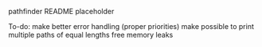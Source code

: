 pathfinder README placeholder

To-do:
make better error handling (proper priorities)
make possible to print multiple paths of equal lengths
free memory leaks
